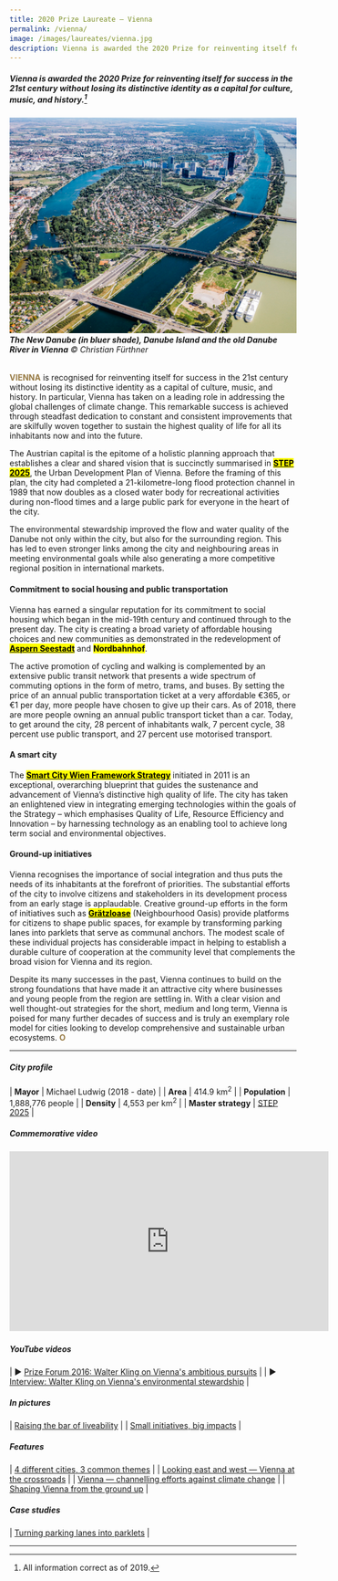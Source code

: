 ```yaml
---
title: 2020 Prize Laureate — Vienna
permalink: /vienna/
image: /images/laureates/vienna.jpg
description: Vienna is awarded the 2020 Prize for reinventing itself for success in the 21st century without losing its distinctive identity as a capital for culture, music, and history. 
---
```


##### Vienna is awarded the 2020 Prize for reinventing itself for success in the 21st century without losing its distinctive identity as a capital for culture, music, and history.[^1]

###### ![The New Danube, Danube Island and the old Danube River in Vienna](/images/laureates/vienna.jpg)**The New Danube (in bluer shade), Danube Island and the old Danube River in Vienna**  © Christian Fürthner

<b><font color="#967942">VIENNA</font></b> is recognised for reinventing itself for success in the 21st century without losing its distinctive identity as a capital of culture, music, and history. In particular, Vienna has taken on a leading role in addressing the global challenges of climate change. This remarkable success is achieved through steadfast dedication to constant and consistent improvements that are skilfully woven together to sustain the highest quality of life for all its inhabitants now and into the future.

The Austrian capital is the epitome of a holistic planning approach that establishes a clear and shared vision that is succinctly summarised in [**<mark>STEP 2025</mark>**](https://www.wien.gv.at/stadtentwicklung/studien/pdf/b008379b.pdf), the Urban Development Plan of Vienna. Before the framing of this plan, the city had completed a 21-kilometre-long flood protection channel in 1989 that now doubles as a closed water body for recreational activities during non-flood times and a large public park for everyone in the heart of the city. 

The environmental stewardship improved the flow and water quality of the Danube not only within the city, but also for the surrounding region. This has led to even stronger links among the city and neighbouring areas in meeting environmental goals while also generating a more competitive regional position in international markets. 

#### **Commitment to social housing and public transportation**
  
Vienna has earned a singular reputation for its commitment to social housing which began in the mid-19th century and continued through to the present day. The city is creating a broad variety of affordable housing choices and new communities as demonstrated in the redevelopment of [**<mark>Aspern Seestadt</mark>**](https://www.aspern-seestadt.at/en) and **<mark>Nordbahnhof</mark>**. 

The active promotion of cycling and walking is complemented by an extensive public transit network that presents a wide spectrum of commuting options in the form of metro, trams, and buses. By setting the price of an annual public transportation ticket at a very affordable €365, or €1 per day, more people have chosen to give up their cars. As of 2018, there are more people owning an annual public transport ticket than a car. Today, to get around the city, 28 percent of inhabitants walk, 7 percent cycle, 38 percent use public transport, and 27 percent use motorised transport.

#### **A smart city**

The [**<mark>Smart City Wien Framework Strategy</mark>**](https://smartcity.wien.gv.at/en/approach/framework-strategy/) initiated in 2011 is an exceptional, overarching blueprint that guides the sustenance and advancement of Vienna’s distinctive high quality of life. The city has taken an enlightened view in integrating emerging technologies within the goals of the Strategy – which emphasises Quality of Life, Resource Efficiency and Innovation – by harnessing technology as an enabling tool to achieve long term social and environmental objectives.  
  
#### **Ground-up initiatives**

Vienna recognises the importance of social integration and thus puts the needs of its inhabitants at the forefront of priorities. The substantial efforts of the city to involve citizens and stakeholders in its development process from an early stage is applaudable. Creative ground-up efforts in the form of initiatives such as [**<mark>Grätzloase</mark>**](https://graetzloase.at) (Neighbourhood Oasis) provide platforms for citizens to shape public spaces, for example by transforming parking lanes into parklets that serve as communal anchors. The modest scale of these individual projects has considerable impact in helping to establish a durable culture of cooperation at the community level that complements the broad vision for Vienna and its region. 

Despite its many successes in the past, Vienna continues to build on the strong foundations that have made it an attractive city where businesses and young people from the region are settling in. With a clear vision and well thought-out strategies for the short, medium and long term, Vienna is poised for many further decades of success and is truly an exemplary role model for cities looking to develop comprehensive and sustainable urban ecosystems.  **<font color="#967942">O</font>** 

---

##### **City profile**

| **Mayor** | Michael Ludwig (2018 - date) |
| **Area** | 414.9 km<sup>2</sup> |
| **Population** | 1,888,776 people | 
| **Density** | 4,553 per km<sup>2</sup> |
| **Master strategy** | [STEP 2025](https://www.wien.gv.at/stadtentwicklung/studien/pdf/b008379b.pdf) |

##### **Commemorative video**

<div class="bp-youtube">

<iframe width="560" height="315" src="https://www.youtube.com/embed/t6RpNG7ZOZA" title="YouTube video player" frameborder="0" allow="accelerometer; autoplay; clipboard-write; encrypted-media; gyroscope; picture-in-picture" allowfullscreen></iframe>

</div>

##### **YouTube videos** 

| ▶️ [Prize Forum 2016: Walter Kling on Vienna's ambitious pursuits](https://youtu.be/CAyC_oThxNA) |
| ▶️ [Interview: Walter Kling on Vienna's environmental stewardship](https://youtu.be/mldnlrUZunE) |

##### **In pictures** 

| [Raising the bar of liveability](/resources/in-pictures/vienna/) |
| [Small initiatives, big impacts](/resources/in-pictures/vienna2/) |

##### **Features** 

| [4 different cities, 3 common themes](/resources/features/four-different-cities/) |
| [Looking east and west — Vienna at the crossroads](/resources/features/vienna-at-crossroads/) |
| [Vienna — channelling efforts against climate change](/resources/features/vienna-climate-change/) |
| [Shaping Vienna from the ground up](/resources/features/shaping-vienna-ground-up/) |

##### **Case studies** 

| [Turning parking lanes into parklets](/resources/case-studies/vienna-parklets/) |

---

[^1]: All information correct as of 2019.
